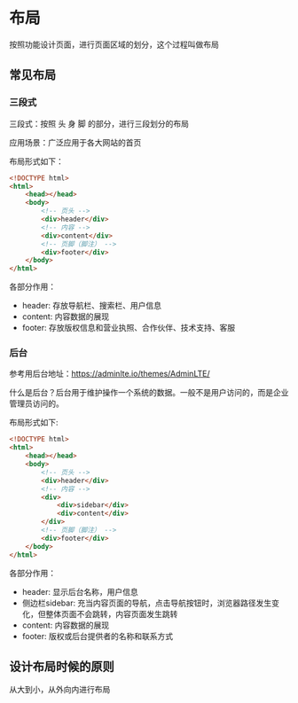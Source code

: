 # 布局
按照功能设计页面，进行页面区域的划分，这个过程叫做布局

## 常见布局

### 三段式
三段式：按照 头 身 脚 的部分，进行三段划分的布局

应用场景：广泛应用于各大网站的首页

布局形式如下：
```html
<!DOCTYPE html>
<html>
    <head></head>
    <body>
        <!-- 页头 -->
        <div>header</div>
        <!-- 内容 -->
        <div>content</div>
        <!-- 页脚（脚注） -->
        <div>footer</div>
    </body>
</html>
```
各部分作用：
- header: 存放导航栏、搜索栏、用户信息
- content: 内容数据的展现
- footer: 存放版权信息和营业执照、合作伙伴、技术支持、客服

### 后台

参考用后台地址：https://adminlte.io/themes/AdminLTE/

什么是后台？后台用于维护操作一个系统的数据。一般不是用户访问的，而是企业管理员访问的。

布局形式如下:
```html
<!DOCTYPE html>
<html>
    <head></head>
    <body>
        <!-- 页头 -->
        <div>header</div>
        <!-- 内容 -->
        <div>
            <div>sidebar</div>
            <div>content</div>
        </div>
        <!-- 页脚（脚注） -->
        <div>footer</div>
    </body>
</html>
```

各部分作用：
- header: 显示后台名称，用户信息
- 侧边栏sidebar: 充当内容页面的导航，点击导航按钮时，浏览器路径发生变化，但整体页面不会跳转，内容页面发生跳转
- content: 内容数据的展现
- footer: 版权或后台提供者的名称和联系方式

## 设计布局时候的原则
从大到小，从外向内进行布局